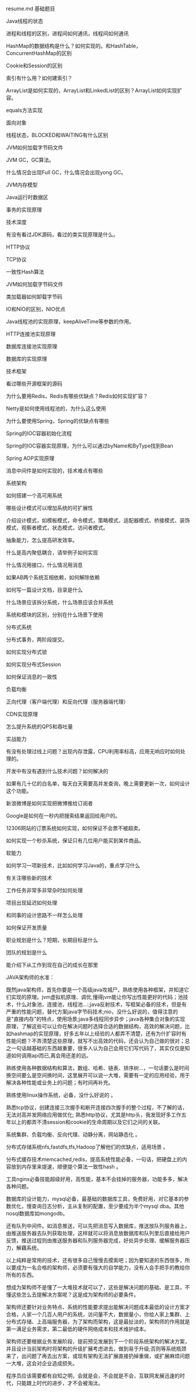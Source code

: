 resume.md
基础题目

Java线程的状态

进程和线程的区别，进程间如何通讯，线程间如何通讯

HashMap的数据结构是什么？如何实现的。和HashTable，ConcurrentHashMap的区别

Cookie和Session的区别

索引有什么用？如何建索引？

ArrayList是如何实现的，ArrayList和LinkedList的区别？ArrayList如何实现扩容。

equals方法实现

面向对象

线程状态，BLOCKED和WAITING有什么区别

JVM如何加载字节码文件

JVM GC，GC算法。

什么情况会出现Full GC，什么情况会出现yong GC。

JVM内存模型

Java运行时数据区

事务的实现原理

技术深度

有没有看过JDK源码，看过的类实现原理是什么。

HTTP协议

TCP协议

一致性Hash算法

JVM如何加载字节码文件

类加载器如何卸载字节码

IO和NIO的区别，NIO优点

Java线程池的实现原理，keepAliveTime等参数的作用。

HTTP连接池实现原理

数据库连接池实现原理

数据库的实现原理

技术框架

看过哪些开源框架的源码

为什么要用Redis，Redis有哪些优缺点？Redis如何实现扩容？

Netty是如何使用线程池的，为什么这么使用

为什么要使用Spring，Spring的优缺点有哪些

Spring的IOC容器初始化流程

Spring的IOC容器实现原理，为什么可以通过byName和ByType找到Bean

Spring AOP实现原理

消息中间件是如何实现的，技术难点有哪些

系统架构

如何搭建一个高可用系统

哪些设计模式可以增加系统的可扩展性

介绍设计模式，如模板模式，命令模式，策略模式，适配器模式、桥接模式、装饰模式，观察者模式，状态模式，访问者模式。

抽象能力，怎么提高研发效率。

什么是高内聚低耦合，请举例子如何实现

什么情况用接口，什么情况用消息

如果AB两个系统互相依赖，如何解除依赖

如何写一篇设计文档，目录是什么

什么场景应该拆分系统，什么场景应该合并系统

系统和模块的区别，分别在什么场景下使用

分布式系统

分布式事务，两阶段提交。

如何实现分布式锁

如何实现分布式Session

如何保证消息的一致性

负载均衡

正向代理（客户端代理）和反向代理（服务器端代理）

CDN实现原理

怎么提升系统的QPS和吞吐量

实战能力

有没有处理过线上问题？出现内存泄露，CPU利用率标高，应用无响应时如何处理的。

开发中有没有遇到什么技术问题？如何解决的

如果有几十亿的白名单，每天白天需要高并发查询，晚上需要更新一次，如何设计这个功能。

新浪微博是如何实现把微博推给订阅者

Google是如何在一秒内把搜索结果返回给用户的。

12306网站的订票系统如何实现，如何保证不会票不被超卖。

如何实现一个秒杀系统，保证只有几位用户能买到某件商品。

软能力

如何学习一项新技术，比如如何学习Java的，重点学习什么

有关注哪些新的技术

工作任务非常多非常杂时如何处理

项目出现延迟如何处理

和同事的设计思路不一样怎么处理

如何保证开发质量

职业规划是什么？短期，长期目标是什么

团队的规划是什么

能介绍下从工作到现在自己的成长在那里


 

 

JAVA架构师的水准：

 

既然java架构师，首先你要是一个高级java攻城尸，熟练使用各种框架，并知道它们实现的原理。jvm虚拟机原理、调优,懂得jvm能让你写出性能更好的代码；池技术，什么对象池，连接池，线程池...:;java反射技术，写框架必备的技术，但是有严重的性能问题，替代方案java字节码技术;nio，没什么好说的，值得注意的是"直接内存"的特点，使用场景;java多线程同步异步；java各种集合对象的实现原理，了解这些可以让你在解决问题时选择合适的数据结构，高效的解决问题，比如hashmap的实现原理，好多五年以上经验的人都弄不清楚，还有为什扩容时有性能问题？不弄清楚这些原理，就写不出高效的代码，还会认为自己做的很对；总之一句话越基础的东西越重要，很多人认为自己会用它们写代码了，其实仅仅是知道如何调用api而已,离会用还差的远。

熟练使用各种数据结构和算法，数组、哈希、链表、排序树...，一句话要么是时间换空间要么是空间换时间，这里展开可以说一大堆，需要有一定的应用经验，用于解决各种性能或业务上的问题；有时间再补充。

熟练使用linux操作系统，必备，没什么好说的 。

熟悉tcp协议，创建连接三次握手和断开连接四次握手的整个过程，不了解的话，无法对高并发网络应用做优化; 熟悉http协议，尤其是http头，我发现好多工作五年以上的都弄不清session和cookie的生命周期以及它们之间的关联。

系统集群、负载均衡、反向代理、动静分离，网站静态化 。

分布式存储系统nfs,fastdfs,tfs,Hadoop了解他们的优缺点，适用场景 。

分布式缓存技术memcached,redis，提高系统性能必备，一句话，把硬盘上的内容放到内存里来提速，顺便提个算法一致性hash 。

工具nginx必备技能超级好用，高性能，基本不会挂掉的服务器，功能多多，解决各种问题。

数据库的设计能力，mysql必备，最基础的数据库工具，免费好用，对它基本的参数优化，慢查询日志分析，主从复制的配置，至少要成为半个mysql dba。其他nosql数据库如mongodb。

还有队列中间件。如消息推送，可以先把消息写入数据库，推送放队列服务器上，由推送服务器去队列获取处理，这样就可以将消息放数据库和队列里后直接给用户反馈，推送过程则由推送服务器和队列服务器完成，好处异步处理、缓解服务器压力，解藕系统。

以上纯粹是常用的技术，还有很多自己慢慢去摸索吧；因为要知道的东西很多，所以要成为一名合格的架构师，必须要有强大的自学能力，没有人会手把手的教给你所有的东西。

想成为架构师不是懂了一大堆技术就可以了，这些是解决问题的基础、是工具，不懂这些怎么去提解决方案呢？这是成为架构师的必要条件。

架构师还要针对业务特点、系统的性能要求提出能解决问题成本最低的设计方案才合格，人家一个几百人用户的系统，访问量不大，数据量小，你给人家上集群、上分布式存储、上高端服务器，为了架构而架构，这是最扯淡的，架构师的作用就是第一满足业务需求，第二最低的硬件网络成本和技术维护成本。

架构师还要根据业务发展阶段，提前预见发展到下一个阶段系统架构的解决方案，并且设计当前架构时将架构的升级扩展考虑进去，做到易于升级;否则等系统瓶颈来了，出问题了再去出方案，或现有架构无法扩展直接扔掉重做，或扩展麻烦问题一大堆，这会对企业造成损失。

程序员应该需要都有自知之明，会就是会，不会就是不会，互联网发展迅速的时代，只能跟上时代的进步，才不会被淘汰。